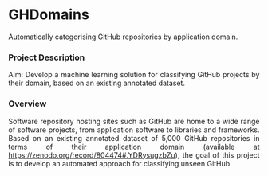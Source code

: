 # GHDomains
Automatically categorising GitHub repositories by application domain.

### Project Description
<div style="text-align: justify"> Aim: Develop a machine learning solution for classifying GitHub projects by their domain, based on an existing annotated dataset.

### Overview
Software repository hosting sites such as GitHub are home to a wide range of software projects, from application software to libraries and frameworks. 
Based on an existing annotated dataset of 5,000 GitHub repositories in terms of their application domain (available at https://zenodo.org/record/804474#.YDRysugzbZu), the goal of this project is to develop an automated approach for classifying unseen GitHub </div>
